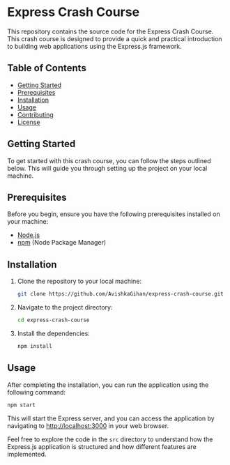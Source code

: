# Express Crash Course

This repository contains the source code for the Express Crash Course. This crash course is designed to provide a quick and practical introduction to building web applications using the Express.js framework.

## Table of Contents

- [Getting Started](#getting-started)
- [Prerequisites](#prerequisites)
- [Installation](#installation)
- [Usage](#usage)
- [Contributing](#contributing)
- [License](#license)

## Getting Started

To get started with this crash course, you can follow the steps outlined below. This will guide you through setting up the project on your local machine.

## Prerequisites

Before you begin, ensure you have the following prerequisites installed on your machine:

- [Node.js](https://nodejs.org/)
- [npm](https://www.npmjs.com/) (Node Package Manager)

## Installation

1. Clone the repository to your local machine:

    ```bash
    git clone https://github.com/AvishkaGihan/express-crash-course.git
    ```

2. Navigate to the project directory:

    ```bash
    cd express-crash-course
    ```

3. Install the dependencies:

    ```bash
    npm install
    ```

## Usage

After completing the installation, you can run the application using the following command:

```bash
npm start
```

This will start the Express server, and you can access the application by navigating to [http://localhost:3000](http://localhost:3000) in your web browser.

Feel free to explore the code in the `src` directory to understand how the Express.js application is structured and how different features are implemented.
